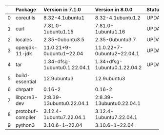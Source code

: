 <!-- markdown-link-check-disable -->

|    | Package           | Version in 7.1.0             | Version in 8.0.0             | Status   |
|---:|:------------------|:-----------------------------|:-----------------------------|:---------|
|  0 | coreutils         | 8.32-4.1ubuntu1              | 8.32-4.1ubuntu1.2            | UPDATED  |
|  1 | curl              | 7.81.0-1ubuntu1.15           | 7.81.0-1ubuntu1.16           | UPDATED  |
|  2 | locales           | 2.35-0ubuntu3.5              | 2.35-0ubuntu3.7              | UPDATED  |
|  3 | openjdk-11-jdk    | 11.0.21+9-0ubuntu1~22.04     | 11.0.22+7-0ubuntu2~22.04.1   | UPDATED  |
|  4 | tar               | 1.34+dfsg-1ubuntu0.1.22.04.1 | 1.34+dfsg-1ubuntu0.1.22.04.2 | UPDATED  |
|  5 | build-essential   | 12.9ubuntu3                  | 12.9ubuntu3                  |          |
|  6 | chrpath           | 0.16-2                       | 0.16-2                       |          |
|  7 | libpcre3-dev      | 2:8.39-13ubuntu0.22.04.1     | 2:8.39-13ubuntu0.22.04.1     |          |
|  8 | protobuf-compiler | 3.12.4-1ubuntu7.22.04.1      | 3.12.4-1ubuntu7.22.04.1      |          |
|  9 | python3           | 3.10.6-1~22.04               | 3.10.6-1~22.04               |          |